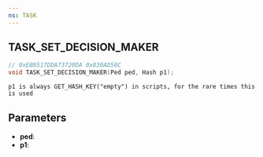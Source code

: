 ```yaml
---
ns: TASK
---
```

## TASK_SET_DECISION_MAKER

```c
// 0xEB8517DDA73720DA 0x830AD50C
void TASK_SET_DECISION_MAKER(Ped ped, Hash p1);
```

```
p1 is always GET_HASH_KEY("empty") in scripts, for the rare times this is used  
```

## Parameters
* **ped**: 
* **p1**: 

